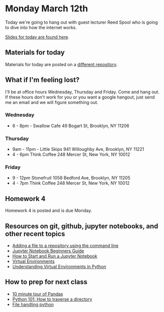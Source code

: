 # Monday March 12th
Today we're going to hang out with guest lecturer Reed Spool who is going to dive into how the internet works.

[Slides for today are found here](http://jessicagarson.com/NYU-Intro-to-Python-March-12/#/).

## Materials for today
Materials for today are posted on a [different repository](https://github.com/reedspool/lecture_internet_python/).

## What if I'm feeling lost?
I'll be at office hours Wednesday, Thursday and Friday. Come and hang out. If these hours don't work for you or you want a google hangout, just send me an email and we will figure something out.

### Wednesday
- 6 - 8pm - Swallow Cafe 49 Bogart St, Brooklyn, NY 11206

### Thursday
- 9am - 11pm - Little Skips 941 Willoughby Ave, Brooklyn, NY 11221
- 4 - 6pm Think Coffee 248 Mercer St, New York, NY 10012

### Friday
- 9 - 12pm Stonefruit 1058 Bedford Ave, Brooklyn, NY 11205
- 4 - 7pm Think Coffee 248 Mercer St, New York, NY 10012

## Homework 4
Homework 4 is posted and is due Monday.

## Resources on git, github, jupyter notebooks, and other recent topics
- [Adding a file to a repository using the command line](https://help.github.com/articles/adding-a-file-to-a-repository-using-the-command-line/)
- [Jupyter Notebook Beginners Guide](https://jupyter-notebook-beginner-guide.readthedocs.io/en/latest/execute.html)
- [How to Start and Run a Jupyter Notebook](https://unidata.github.io/online-python-training/notebook.html)
- [Virtual Environments](https://www.youtube.com/watch?v=N5vscPTWKOk)
- [Understanding Virtual Environments in Python](https://code.tutsplus.com/tutorials/understanding-virtual-environments-in-python--cms-28272)

## How to prep for next class
- [10 minute tour of Pandas](https://vimeo.com/59324550)
- [Python 101: How to traverse a directory](https://www.blog.pythonlibrary.org/2016/01/26/python-101-how-to-traverse-a-directory/)
- [File handling python](http://www.techbeamers.com/python-file-handling-tutorial-beginners/)
